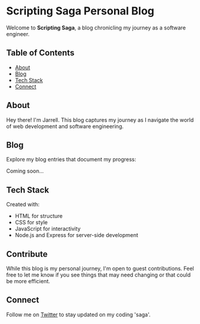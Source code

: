 # Scripting Saga Personal Blog

Welcome to **Scripting Saga**, a blog chronicling my journey as a software engineer. 

## Table of Contents

- [About](#about)
- [Blog](#blog)
- [Tech Stack](#tech-stack)
- [Connect](#connect)

## About

Hey there! I'm Jarrell. This blog captures my journey as I navigate the world of web development and software engineering.

## Blog

Explore my blog entries that document my progress:

Coming soon...


## Tech Stack

Created with:

- HTML for structure
- CSS for style
- JavaScript for interactivity
- Node.js and Express for server-side development


## Contribute

While this blog is my personal journey, I'm open to guest contributions. Feel free to let me know if you see things that may need changing or that could be more efficient.

## Connect

Follow me on [Twitter](https://twitter.com/jarrellcodes) to stay updated on my coding 'saga'.